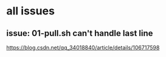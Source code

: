 # all issues


## issue: 01-pull.sh can't handle last line 

https://blog.csdn.net/qq_34018840/article/details/106717598

